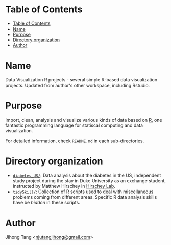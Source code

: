 [TOC levels=1-3]: #

# Table of Contents
- [Table of Contents](#table-of-contents)
- [Name](#name)
- [Purpose](#purpose)
- [Directory organization](#directory-organization)
- [Author](#author)

# Name

Data Visualization R projects - several simple R-based data visualization projects. Updated from author's other workspace, including Rstudio.

# Purpose
Import, clean, analysis and visualize various kinds of data based on [R](https://www.r-project.org/), one fantastic programming language for statiscal computing and data visualization.

For detailed information, check `README.md` in each sub-directories.

# Directory organization
* [`diabetes_US/`](diabetes_US/): Data analysis about the diabetes in the US, independent study project during the stay in Duke University as an exchange student, instructed by Matthew Hirschey in [Hirschey Lab](https://github.com/hirscheylab).
* [`tidySkill/`](tidySkill/): Collection of R scripts used to deal with miscellaneous problems coming from different areas. Specific R data analysis skills have be *hidden* in these scripts.

# Author 
Jihong Tang &lt;njutangjihong@gmail.com&gt;
